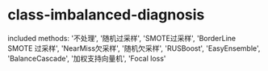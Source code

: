# class-imbalanced-diagnosis
included methods:
'不处理', 
'随机过采样', 
'SMOTE过采样', 
'BorderLine SMOTE 过采样',
'NearMiss欠采样', 
'随机欠采样', 
'RUSBoost', 
'EasyEnsemble', 
'BalanceCascade',
'加权支持向量机', 
'Focal loss'
